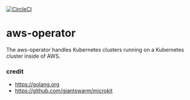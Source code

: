 [![CircleCI](https://circleci.com/gh/giantswarm/aws-operator.svg?&style=shield&circle-token=8f0fe6ad08c090afa36c35ba5d926ac6ffe797e8)](https://circleci.com/gh/giantswarm/aws-operator)

# aws-operator
The aws-operator handles Kubernetes clusters running on a Kubernetes cluster
inside of AWS.

### credit
- https://golang.org
- https://github.com/giantswarm/microkit

